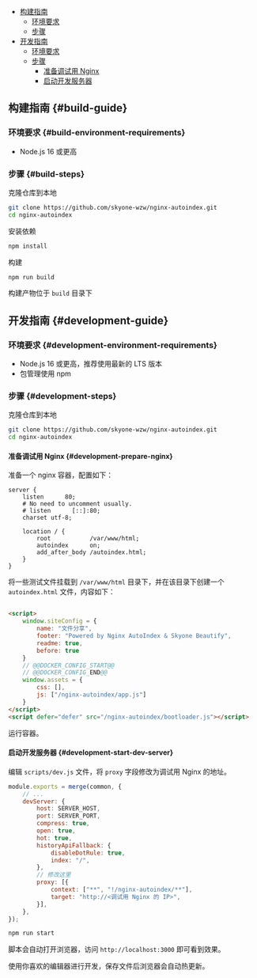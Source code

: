- [构建指南](#build-guide)
    - [环境要求](#build-environment-requirements)
    - [步骤](#build-steps)
- [开发指南](#development-guide)
    - [环境要求](#development-environment-requirements)
    - [步骤](#development-steps)
        - [准备调试用 Nginx](#development-prepare-nginx)
        - [启动开发服务器](#development-start-dev-server)

## 构建指南 {#build-guide}

### 环境要求 {#build-environment-requirements}

* Node.js 16 或更高

### 步骤 {#build-steps}

克隆仓库到本地

```bash
git clone https://github.com/skyone-wzw/nginx-autoindex.git
cd nginx-autoindex
```

安装依赖

```bash
npm install
```

构建

```bash
npm run build
```

构建产物位于 `build` 目录下

## 开发指南 {#development-guide}

### 环境要求 {#development-environment-requirements}

* Node.js 16 或更高，推荐使用最新的 LTS 版本
* 包管理使用 npm

### 步骤 {#development-steps}

克隆仓库到本地

```bash
git clone https://github.com/skyone-wzw/nginx-autoindex.git
cd nginx-autoindex
```

#### 准备调试用 Nginx {#development-prepare-nginx}

准备一个 nginx 容器，配置如下：

```nginx
server {
    listen      80;
    # No need to uncomment usually.
    # listen      [::]:80;
    charset utf-8;

    location / {
        root           /var/www/html;
        autoindex      on;
        add_after_body /autoindex.html;
    }
}
```

将一些测试文件挂载到 `/var/www/html` 目录下，并在该目录下创建一个 `autoindex.html` 文件，内容如下：

```html

<script>
    window.siteConfig = {
        name: "文件分享",
        footer: "Powered by Nginx AutoIndex & Skyone Beautify",
        readme: true,
        before: true
    }
    // @@DOCKER_CONFIG_START@@
    // @@DOCKER_CONFIG_END@@
    window.assets = {
        css: [],
        js: ["/nginx-autoindex/app.js"]
    }
</script>
<script defer="defer" src="/nginx-autoindex/bootloader.js"></script>
```

运行容器。

#### 启动开发服务器 {#development-start-dev-server}

编辑 `scripts/dev.js` 文件，将 `proxy` 字段修改为调试用 Nginx 的地址。

```javascript
module.exports = merge(common, {
    // ...
    devServer: {
        host: SERVER_HOST,
        port: SERVER_PORT,
        compress: true,
        open: true,
        hot: true,
        historyApiFallback: {
            disableDotRule: true,
            index: "/",
        },
        // 修改这里
        proxy: [{
            context: ["**", "!/nginx-autoindex/**"],
            target: "http://<调试用 Nginx 的 IP>",
        }],
    },
});
```

```bash
npm run start
```

脚本会自动打开浏览器，访问 `http://localhost:3000` 即可看到效果。

使用你喜欢的编辑器进行开发，保存文件后浏览器会自动热更新。
